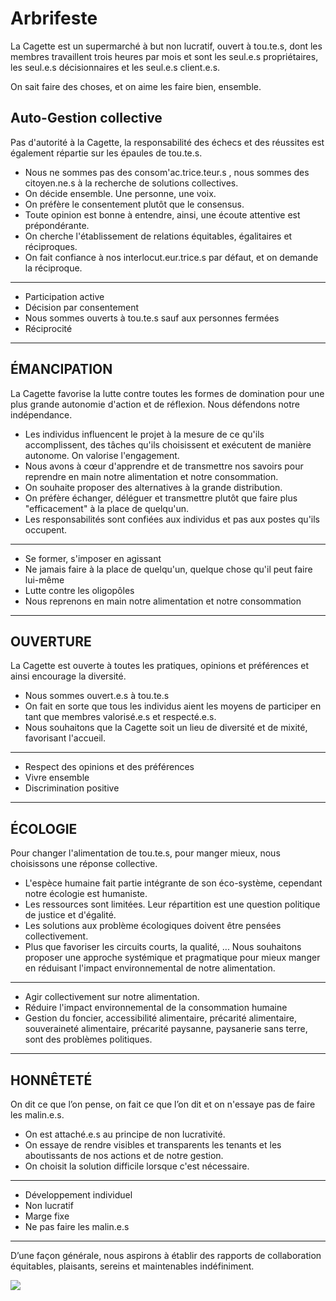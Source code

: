 # Arbrifeste

La Cagette est un supermarché à but non lucratif, ouvert à tou.te.s, dont les membres travaillent trois heures par mois et sont les seul.e.s propriétaires, les seul.e.s décisionnaires et les seul.e.s client.e.s.

On sait faire des choses, et on aime les faire bien, ensemble.

## Auto-Gestion collective
Pas d'autorité à la Cagette, la responsabilité des échecs et des réussites est également répartie sur les épaules de tou.te.s.

- Nous ne sommes pas des consom'ac.trice.teur.s , nous sommes des citoyen.ne.s à la recherche de solutions collectives. 
- On décide ensemble. Une personne, une voix.
- On préfère le consentement plutôt que le consensus.
- Toute opinion est bonne à entendre, ainsi, une écoute attentive est prépondérante.
- On cherche l'établissement de relations équitables, égalitaires et réciproques. 
- On fait confiance à nos interlocut.eur.trice.s par défaut, et on demande la réciproque.

---
* Participation active
* Décision par consentement
* Nous sommes ouverts à tou.te.s sauf aux personnes fermées
* Réciprocité
---

## ÉMANCIPATION
La Cagette favorise la lutte contre toutes les formes de domination pour une plus grande autonomie d'action et de réflexion. Nous défendons notre indépendance.

- Les individus influencent le projet à la mesure de ce qu'ils accomplissent, des tâches qu'ils choisissent et exécutent de manière autonome. On valorise l'engagement.
- Nous avons à cœur d'apprendre et de transmettre nos savoirs pour reprendre en main notre alimentation et notre consommation.
- On souhaite proposer des alternatives à la grande distribution.
- On préfère échanger, déléguer et transmettre plutôt que faire plus "efficacement" à la place de quelqu'un.
- Les responsabilités sont confiées aux individus et pas aux postes qu'ils occupent.

---
* Se former, s'imposer en agissant
* Ne jamais faire à la place de quelqu'un, quelque chose qu'il peut faire lui-même
* Lutte contre les oligopôles
* Nous reprenons en main notre alimentation et notre consommation
---
 
## OUVERTURE
La Cagette est ouverte à toutes les pratiques, opinions et préférences et ainsi encourage la diversité.

- Nous sommes ouvert.e.s à tou.te.s
- On fait en sorte que tous les individus aient les moyens de participer en tant que membres valorisé.e.s et respecté.e.s.
- Nous souhaitons que la Cagette soit un lieu de diversité et de mixité, favorisant l'accueil.

---
* Respect des opinions et des préférences
* Vivre ensemble
* Discrimination positive
---

## ÉCOLOGIE
Pour changer l'alimentation de tou.te.s, pour manger mieux, nous choisissons une réponse collective. 

- L'espèce humaine fait partie intégrante de son éco-système, cependant notre écologie est humaniste.
- Les ressources sont limitées. Leur répartition est une question politique de justice et d'égalité.
- Les solutions aux problème écologiques doivent être pensées collectivement. 
- Plus que favoriser les circuits courts, la qualité, ... Nous souhaitons proposer une approche systémique et pragmatique pour mieux manger en réduisant l'impact environnemental de notre alimentation.

---
* Agir collectivement sur notre alimentation.
* Réduire l'impact environnemental de la consommation humaine
* Gestion du foncier, accessibilité alimentaire, précarité alimentaire, souveraineté alimentaire, précarité paysanne, paysanerie sans terre, sont des problèmes politiques. 
---

## HONNÊTETÉ
On dit ce que l’on pense, on fait ce que l’on dit et on n'essaye pas de faire les malin.e.s.

- On est attaché.e.s au principe de non lucrativité.
- On essaye de rendre visibles et transparents les tenants et les aboutissants de nos actions et de notre gestion.
- On choisit la solution difficile lorsque c'est nécessaire.

---
* Développement individuel
* Non lucratif
* Marge fixe
* Ne pas faire les malin.e.s
---

D’une façon générale, nous aspirons à établir des rapports de collaboration équitables, plaisants, sereins et maintenables indéfiniment.

![](https://raw.githubusercontent.com/la-cagette/documentation/master/img/arbrifeste.png)
